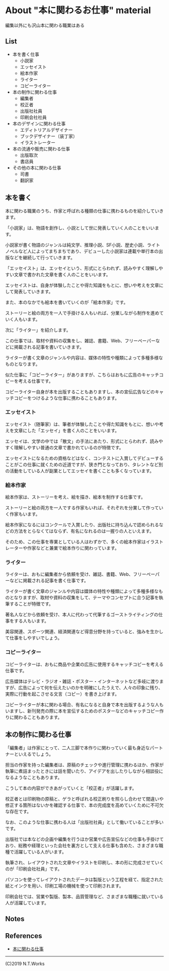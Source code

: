 # About "本に関わるお仕事" material

編集以外にも沢山本に関わる職業はある

## List

- 本を書く仕事
    - 小説家
    - エッセイスト
    - 絵本作家
    - ライター
    - コピーライター
- 本の制作に関わる仕事
    - 編集者
    - 校正者
    - 出版社社員
    - 印刷会社社員
- 本のデザインに関わる仕事
    - エディトリアルデザイナー
    - ブックデザイナー（装丁家）
    - イラストレーター
- 本の流通や販売に関わる仕事
    - 出版取次
    - 書店員
- その他の本に関わる仕事
    - 司書
    - 翻訳家

## 本を書く

本に関わる職業のうち、作家と呼ばれる種類の仕事に携わるものを紹介していきます。

「小説家」は、物語を創作し、小説として世に発表していく人のことをいいます。

小説家が書く物語のジャンルは純文学、推理小説、SF小説、歴史小説、ライトノベルなど人によってまちまちであり、デビューした小説家は連載や単行本の出版などを継続して行っていきます。

「エッセイスト」は、エッセイという、形式にとらわれず、読みやすく理解しやすい文章で書かれた文章を書く人のことをいいます。

エッセイストは、自身が体験したことや得た知識をもとに、想いや考えを文章にして発表していきます。

また、本のなかでも絵本を書いていくのが「絵本作家」です。

ストーリーと絵の両方を一人で手掛ける人もいれば、分業しながら制作を進めていく人もいます。

次に「ライター」を紹介します。

この仕事では、取材や資料の収集をし、雑誌、書籍、Web、フリーペーパーなどに掲載される記事を書いていきます。

ライターが書く文章のジャンルや内容は、媒体の特性や種類によって多種多様なものとなります。

似た仕事に「コピーライター」がありますが、こちらはおもに広告のキャッチコピーを考える仕事です。

コピーライター自身が本を出版することもありますし、本の宣伝広告などのキャッチコピーをつけるような仕事に携わることもあります。

### エッセイスト
エッセイスト（随筆家）は、筆者が体験したことや得た知識をもとに、想いや考えを文章にした「エッセイ」を書く人のことをいいます。

エッセイは、文学の中では「散文」の手法にあたり、形式にとらわれず、読みやすく理解しやすい普通の文章で書かれているのが特徴です。

エッセイストになるための資格などはなく、コンテストに入賞してデビューすることがこの仕事に就くための近道ですが、狭き門となっており、タレントなど別の活動をしている人が副業としてエッセイを書くことも多くなっています。

### 絵本作家
絵本作家は、ストーリーを考え、絵を描き、絵本を制作する仕事です。

ストーリーと絵の両方を一人でする作家もいれば、それぞれを分業して作っていく作家もいます。

絵本作家になるにはコンクールで入賞したり、出版社に持ち込んで認められるなどの方法をとらなくてはならず、有名になれるのは一握りの人といえます。

そのため、この仕事を専業としている人はわずかで、多くの絵本作家はイラストレーターや作家などと兼業で絵本作りに関わっています。

### ライター
ライターは、おもに編集者から依頼を受け、雑誌、書籍、Web、フリーペーパーなどに掲載される記事を書く仕事です。

ライターが書く文章のジャンルや内容は媒体の特性や種類によって多種多様なものとなりますが、取材や資料の収集をして、テーマやコンセプトに合う記事を執筆することが特徴です。

著名人などから依頼を受け、本人に代わって代筆するゴーストライティングの仕事をする人もいます。

美容関連、スポーツ関連、経済関連など得意分野を持っていると、強みを生かして仕事をしやすいでしょう。

### コピーライター
コピーライターは、おもに商品や企業の広告に使用するキャッチコピーを考える仕事です。

広告媒体はテレビ・ラジオ・雑誌・ポスター・インターネットなど多岐に渡りますが、広告によって何を伝えたいのかを明確にしたうえで、人々の印象に残り、実際に行動を起こさせる文言（コピー）を書き上げます。

コピーライターが本に関わる場合、有名になると自身で本を出版するような人もいますし、新刊発売の際に本を宣伝するためのポスターなどのキャッチコピー作りに関わることもあります。


## 本の制作に関わる仕事
「編集者」は作家にとって、二人三脚で本作りに関わっていく最も身近なパートナーといえるでしょう。

担当の作家を持った編集者は、原稿のチェックや進行管理に携わるほか、作家が執筆に煮詰まったときには話を聞いたり、アイデアを出したりしながら相談役になるようなこともあります。

こうして本の内容ができあがっていくと「校正者」が活躍します。

校正者とは印刷物の原稿と、ゲラと呼ばれる校正刷りを照らし合わせて間違いや修正する箇所はないかを確認する仕事で、本の完成度を高めていくために不可欠な存在です。

なお、このような仕事に携わる人は「出版社社員」として働いていることが多いです。

出版社では本などの企画や編集を行うほか営業や広告宣伝などの仕事も手掛けており、総務や経理といった会社を裏方として支える仕事も含めた、さまざまな職種で活躍している人がいます。

執筆され、レイアウトされた文章やイラストを印刷し、本の形に完成させていくのが「印刷会社社員」です。

パソコンを使ってレイアウトされたデータは製版という工程を経て、指定された紙とインクを用い、印刷工場の機械を使って印刷されます。

印刷会社では、営業や製版、製本、品質管理など、さまざまな職種に就いている人が活躍しています。


## Notes

## References

- [本に関わる仕事](https://careergarden.jp/column/book-matome/)

---
(C)2019 N.T.Works
